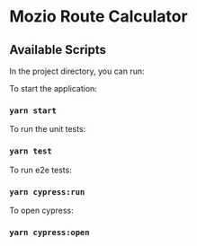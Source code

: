 # Mozio Route Calculator

## Available Scripts

In the project directory, you can run:

To start the application:
### `yarn start`

To run the unit tests:
### `yarn test`

To run e2e tests:
### `yarn cypress:run`

To open cypress:
### `yarn cypress:open`
